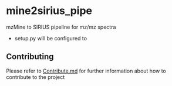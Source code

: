 # mine2sirius_pipe
mzMine to SIRIUS pipeline for mz/mz spectra


- setup.py will be configured to 


## Contributing
Please refer to [Contribute.md](./Contribute.md) for further information about how to contribute to the project